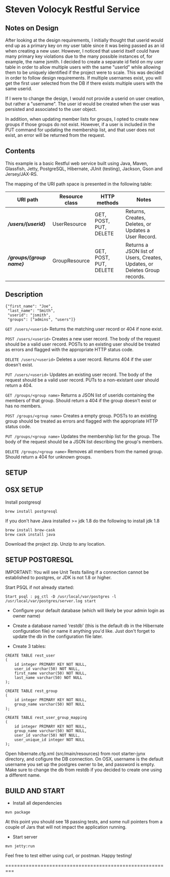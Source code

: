 Steven Volocyk Restful Service
================

Notes on Design
--------
After looking at the design requirements, I initially thought that userid would end up as a primary key on my user table since
it was being passed as an id when creating a new user. However, I noticed that userid itself could have many primary key violations
due to the many possible instances of, for example, the name jsmith. I decided to create a separate id field on my user table in order
to allow multiple users with the same "userId" while allowing them to be uniquely identified if the project were to scale.
This was decided in order to follow design requirements. If multiple usernames exist, you will get the first user selected from the DB
if there exists multiple users with the same userid.

If I were to change the design, I would not provide a userid on user creation, but rather a "username". The user id would be created
when the user was persisted and associated to the user object.

In addition, when updating member lists for groups, I opted to create new groups if those groups do not exist. However, if a user is
included in the PUT command for updating the membership list, and that user does not exist, an error will be returned from the request.

Contents
--------
This example is a basic Restful web service built using Java, Maven, Glassfish, Jetty, PostgreSQL, Hibernate, JUnit (testing),
Jackson, Gson and Jersey/JAX-RS.

The mapping of the URI path space is presented in the following table:

URI path                                | Resource class      | HTTP methods                                          | Notes
--------------------------------------- | ------------------- | ----------------------------------------------------- | --------------------------------------------------------
**_/users/{userid}_**                   |  UserResource       |  GET, POST, PUT, DELETE                               |  Returns, Creates, Deletes, or Updates a User Record.
**_/groups/{group name}_**              |  GroupResource      |  GET, POST, PUT, DELETE                               |  Returns a JSON list of Users, Creates, Updates, or Deletes Group records.

Description
------------

```
{"first_name": "Joe",
 "last_name": "Smith",
 "userid": "jsmith",
 "groups": ["admins", "users"]}
```

```GET /users/<userid>```
Returns the matching user record or 404 if none exist.

```POST /users/<userid>```
Creates a new user record. The body of the request should be a valid user record. POSTs to an existing user should be treated as errors and flagged with the appropriate HTTP status code.

```DELETE /users/<userid>```
Deletes a user record. Returns 404 if the user doesn't exist.

```PUT /users/<userid>```
Updates an existing user record. The body of the request should be a valid user record. PUTs to a non-existant user should return a 404.

```GET /groups/<group name>```
Returns a JSON list of userids containing the members of that group. Should return a 404 if the group doesn't exist or has no members.

```POST /groups/<group name>```
Creates a empty group. POSTs to an existing group should be treated as errors and flagged with the appropriate HTTP status code.

```PUT /groups/<group name>```
Updates the membership list for the group. The body of the request should be a JSON list describing the group's members.

```DELETE /groups/<group name>```
Removes all members from the named group. Should return a 404 for unknown groups.

SETUP
-------------------

OSX SETUP
------------
Install postgresql
```
brew install postgresql
```

If you don't have Java installed >= jdk 1.8 do the following to install jdk 1.8
```
brew install brew-cask
brew cask install java
```

Download the project zip. Unzip to any location.

SETUP POSTGRESQL
------------
IMPORTANT: You will see Unit Tests failing if a connection cannot be established to postgres, or JDK is not 1.8 or higher.

Start PSQL if not already started:
```
Start psql : pg_ctl -D /usr/local/var/postgres -l /usr/local/var/postgres/server.log start
```

- Configure your default database (which will likely be your admin login as owner name)
- Create a database named 'restdb' (this is the default db in the Hibernate configuration file) or name it anything you'd like.
  Just don't forget to update the db in the configuration file later.

- Create 3 tables:

 ```
 CREATE TABLE rest_user
 (
     id integer PRIMARY KEY NOT NULL,
     user_id varchar(50) NOT NULL,
     first_name varchar(50) NOT NULL,
     last_name varchar(50) NOT NULL
 );

 CREATE TABLE rest_group
 (
     id integer PRIMARY KEY NOT NULL,
     group_name varchar(50) NOT NULL
 );

 CREATE TABLE rest_user_group_mapping
 (
     id integer PRIMARY KEY NOT NULL,
     group_name varchar(50) NOT NULL,
     user_id varchar(50) NOT NULL,
     user_unique_id integer NOT NULL
 );

 ```

 Open hibernate.cfg.xml (src/main/resources) from root starter-jynx directory, and cofigure the DB connection. On OSX, username is
 the default username you set up the postgres owner to be, and password is empty. Make sure to change the db from restdb if you decided
 to create one using a different name.

BUILD AND START
------------

- Install all dependencies
```
mvn package
```

At this point you should see 18 passing tests, and some null pointers from a couple of Jars that will not impact the application running.

- Start server
```
mvn jetty:run
```
Feel free to test either using curl, or postman. Happy testing!

=========================================================


